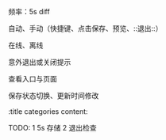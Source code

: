 频率：5s diff

自动、手动（快捷键、点击保存、预览、::退出::）

在线、离线

意外退出或关闭提示

查看入口与页面

保存状态切换、更新时间修改

:title categories content:


TODO:
1 5s 存储
2 退出检查